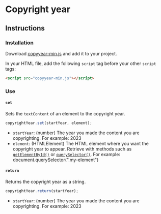 # Copyright year
## Instructions
### Installation
Download [copyyear-min.js](https://github.com/mirojones/copyright-year/blob/main/copyyear-min.js) and add it to your project.

In your HTML file, add the following `script` tag before your other `script` tags:

```html
<script src="copyyear-min.js"></script>
```

### Use
#### `set`
Sets the `textContent` of an element to the copyright year.

```javascript
copyrightYear.set(startYear, element);
```

- `startYear`: (number) The year you made the content you are copyrighting. For example: 2023
- `element`: (HTMLElement) The HTML element where you want the copyright year to appear. Retrieve with methods such as [`getElementById()`](https://developer.mozilla.org/en-US/docs/Web/API/Document/getElementById) or [`querySelector()`](https://developer.mozilla.org/en-US/docs/Web/API/Document/querySelector). For example: document.querySelector(".my-element")

#### `return`
Returns the copyright year as a string.

```javascript
copyrightYear.return(startYear);
```

- `startYear`: (number) The year you made the content you are copyrighting. For example: 2023
